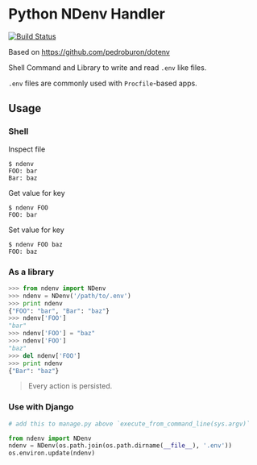 Python NDenv Handler
======================

[![Build Status](https://travis-ci.org/jtprog/ndenv.svg?branch=master)](https://travis-ci.org/jtprog/ndenv)


Based on [ https://github.com/pedroburon/dotenv ](https://github.com/pedroburon/dotenv)

Shell Command and Library to write and read `.env` like files.

`.env` files are commonly used with `Procfile`-based apps.

Usage
-----

### Shell

Inspect file

```shell
$ ndenv
FOO: bar
Bar: baz
```

Get value for key

```shell
$ ndenv FOO
FOO: bar
```

Set value for key

```shell
$ ndenv FOO baz
FOO: baz
```

### As a library

```python
>>> from ndenv import NDenv
>>> ndenv = NDenv('/path/to/.env')
>>> print ndenv
{"FOO": "bar", "Bar": "baz"}
>>> ndenv['FOO']
"bar"
>>> ndenv['FOO'] = "baz"
>>> ndenv['FOO']
"baz"
>>> del ndenv['FOO']
>>> print ndenv
{"Bar": "baz"}
```

> Every action is persisted.


### Use with Django

```python
# add this to manage.py above `execute_from_command_line(sys.argv)`

from ndenv import NDenv
ndenv = NDenv(os.path.join(os.path.dirname(__file__), '.env'))
os.environ.update(ndenv)

```
